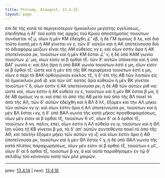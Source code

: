 ```yaml
---
title: Ptolemy, Almagest, 13.4.15
layout: page
---
```


ἐπὶ δὲ τῆς κατὰ τὸ περιγειότερον ἡμικύκλιον μεγίστης ἐγκλίσεως, ἐπειδήπερ ἡ ΑΓ τοῦ κατὰ τὰς ἀρχὰς τοῦ Κριοῦ ἀποστήματος τοιούτων συνάγεται νζ μ, οἵων ἡ μὲν ΚΜ ἐδείχθη ∠ʹ κβ, ἡ δὲ ΓΜ ὁμοίως δ λε, καὶ διὰ τοῦτο λοιπὴ μὲν ἡ ΑΜ γίνεται νγ ε, τῶν δ' αὐτῶν καὶ ἡ ΑΚ ὑποτείνουσα διὰ τὸ ἀδιαφόρῳ μείζων εἶναι τῆς ΑΜ εὐθείας νγ ε, καὶ οἵων ἐστὶν ἄρα ἡ ΑΚ ὑποτείνουσα ρκ, τοιούτων καὶ ἡ μὲν ΚΜ ἔσται ∠ʹ ν, ἡ δὲ ὑπὸ ΚΑΜ γωνία τοιούτων ∠ʹ μη, οἵων εἰσὶν αἱ β ὀρθαὶ τξ. τῶν δ' αὐτῶν ὑπόκειται καὶ ἡ ὑπὸ ΒΑΓ γωνία ε: καὶ ὅλη ἄρα ἡ ὑπὸ ΒΑΚ γωνία τοιούτων ἐστὶ ε μη, οἵων εἰσὶν αἱ β ὀρθαὶ τξ: ὥστε καὶ ἡ μὲν ἐπὶ τῆς ΒΚ περιφέρεια τοιούτων ἐστὶ ε μη, οἵων ὁ περὶ τὸ ΒΑΚ ὀρθογώνιον κύκλος τξ, ἡ δ' ἐπὶ τῆς ΑΒ τῶν λοιπῶν εἰς τὸ ἡμικύκλιον ροδ ιβ. καὶ τῶν ὑπ' αὐτὰς ἄρα εὐθειῶν ἡ μὲν ΒΚ γίνεται τοιούτων Ϛ δ, οἵων ἐστὶν ἡ ΑΚ ὑποτείνουσα ρκ, ἡ δὲ ΑΒ τῶν αὐτῶν ριθ να: ὥστε καί, οἵων ἐστὶν ἡ ΑΚ εὐθεῖα νγ ε, τοιούτων καὶ ἡ μὲν ΒΚ ἔσται β μα, ἡ δὲ ΑΒ ὁμοίως νγ α. καὶ ἐπεὶ τὸ ἀπὸ τῆς ΑΒ μετὰ τοῦ ἀπὸ τῆς ΒΛ ποιεῖ τὸ ἀπὸ τῆς ΑΛ, τῶν δ' αὐτῶν ἐδείχθη καὶ ἡ ΒΛ δ λϚ, ἕξομεν καὶ τὴν ΑΛ μήκει τῶν αὐτῶν νγ ιγ: καὶ οἵων ἐστὶν ἄρα ἡ ΑΛ ὑποτείνουσα ρκ, τοιούτων καὶ ἡ μὲν ΒΛ ἔσται ι κγ, ἡ δ' ὑπὸ ΒΑΛ γωνία τῆς κατὰ μῆκος προσθαφαιρέσεως, οἵων μέν εἰσιν αἱ β ὀρθαὶ τξ, τοιούτων θ νϚ, οἵων δ' αἱ δ ὀρθαὶ τξ, τοιούτων δ νη. πάλιν, ἐπεί, οἵων ἐστὶν ἡ ΑΛ εὐθεῖα νγ ιγ, τοιούτων καὶ ἡ ΘΛ ἴση οὖσα τῇ ΚΒ γίνεται β μα, τὰ δ' ἀπ' αὐτῶν συντεθέντα ποιεῖ τὸ ἀπὸ τῆς ΑΘ, καὶ ταύτην ἕξομεν μήκει τῶν αὐτῶν νγ ιζ: καὶ οἵων ἐστὶν ἄρα ἡ ΑΘ ὑποτείνουσα ρκ, τοιούτων καὶ ἡ μὲν ΘΛ ἔσται Ϛ γ, ἡ δὲ ὑπὸ ΘΑΛ γωνία τῆς κατὰ πλάτος παραχωρήσεως, οἵων μέν εἰσιν αἱ β ὀρθαὶ τξ, τοιούτων ε μϚ, οἵων δ' αἱ δ ὀρθαὶ τξ, τοιούτων β νγ, ἃ καὶ αὐτὰ παραθήσομεν ἐν τῷ δʹ σελιδίῳ τοῦ κανονίου κατὰ τῶν ρλε μοιρῶν. 

---

prev: [13.4.14](../13.4.14/) | next: [13.4.16](../13.4.16/)

